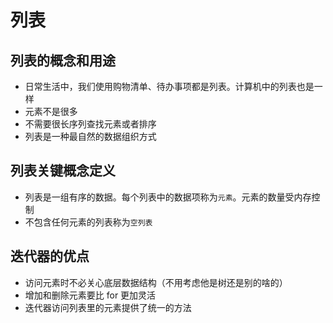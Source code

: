 # 列表

## 列表的概念和用途

- 日常生活中，我们使用购物清单、待办事项都是列表。计算机中的列表也是一样
- 元素不是很多
- 不需要很长序列查找元素或者排序
- 列表是一种最自然的数据组织方式

## 列表关键概念定义
- 列表是一组有序的数据。每个列表中的数据项称为`元素`。元素的数量受内存控制
- 不包含任何元素的列表称为`空列表`

## 迭代器的优点
- 访问元素时不必关心底层数据结构（不用考虑他是树还是别的啥的）
- 增加和删除元素要比 for 更加灵活
- 迭代器访问列表里的元素提供了统一的方法

